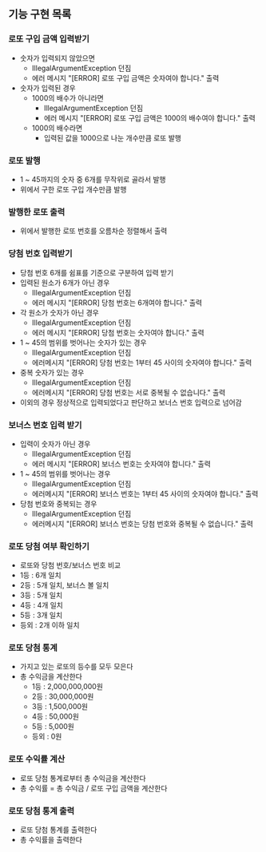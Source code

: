 ## 기능 구현 목록

### 로또 구입 금액 입력받기

- 숫자가 입력되지 않았으면
  - IllegalArgumentException 던짐
  - 에러 메시지 "[ERROR] 로또 구입 금액은 숫자여야 합니다." 출력
- 숫자가 입력된 경우
  - 1000의 배수가 아니라면
    - IllegalArgumentException 던짐 
    - 에러 메시지 "[ERROR] 로또 구입 금액은 1000의 배수여야 합니다." 출력
  - 1000의 배수라면
    - 입력된 값을 1000으로 나눈 개수만큼 로또 발행

### 로또 발행

- 1 ~ 45까지의 숫자 중 6개를 무작위로 골라서 발행
- 위에서 구한 로또 구입 개수만큼 발행

### 발행한 로또 출력

- 위에서 발행한 로또 번호를 오름차순 정렬해서 출력

### 당첨 번호 입력받기

- 당첨 번호 6개를 쉼표를 기준으로 구분하여 입력 받기
- 입력된 원소가 6개가 아닌 경우
  - IllegalArgumentException 던짐 
  - 에러 메시지 "[ERROR] 당첨 번호는 6개여야 합니다." 출력
- 각 원소가 숫자가 아닌 경우
  - IllegalArgumentException 던짐
  - 에러 메시지 "[ERROR] 당첨 번호는 숫자여야 합니다." 출력
- 1 ~ 45의 범위를 벗어나는 숫자가 있는 경우
  - IllegalArgumentException 던짐
  - 에러메시지 "[ERROR] 당첨 번호는 1부터 45 사이의 숫자여야 합니다." 출력
- 중복 숫자가 있는 경우
  - IllegalArgumentException 던짐
  - 에러메시지 "[ERROR] 당첨 번호는 서로 중복될 수 없습니다." 출력
- 이외의 경우 정상적으로 입력되었다고 판단하고 보너스 번호 입력으로 넘어감

### 보너스 번호 입력 받기

- 입력이 숫자가 아닌 경우
  - IllegalArgumentException 던짐
  - 에러 메시지 "[ERROR] 보너스 번호는 숫자여야 합니다." 출력
- 1 ~ 45의 범위를 벗어나는 경우
  - IllegalArgumentException 던짐
  - 에러메시지 "[ERROR] 보너스 번호는 1부터 45 사이의 숫자여야 합니다." 출력
- 당첨 번호와 중복되는 경우
  - IllegalArgumentException 던짐
  - 에러메시지 "[ERROR] 보너스 번호는 당첨 번호와 중복될 수 없습니다." 출력

### 로또 당첨 여부 확인하기

- 로또와 당첨 번호/보너스 번호 비교
- 1등 : 6개 일치
- 2등 : 5개 일치, 보너스 볼 일치
- 3등 : 5개 일치
- 4등 : 4개 일치
- 5등 : 3개 일치
- 등외 : 2개 이하 일치

### 로또 당첨 통계

- 가지고 있는 로또의 등수를 모두 모은다
- 총 수익금을 계산한다
  - 1등 : 2,000,000,000원
  - 2등 : 30,000,000원
  - 3등 : 1,500,000원
  - 4등 : 50,000원
  - 5등 : 5,000원
  - 등외 : 0원

### 로또 수익률 계산

- 로또 당첨 통계로부터 총 수익금을 계산한다
- 총 수익률 = 총 수익금 / 로또 구입 금액을 계산한다

### 로또 당첨 통계 출력

- 로또 당첨 통계를 출력한다
- 총 수익률을 출력한다

